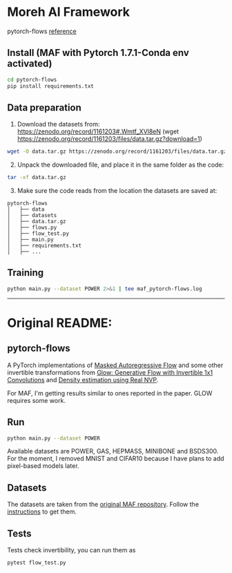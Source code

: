 # Moreh AI Framework
pytorch-flows
[reference](https://github.com/ikostrikov/pytorch-flows)
## Install (MAF with Pytorch 1.7.1-Conda env activated)
```bash
cd pytorch-flows
pip install requirements.txt
```
## Data preparation

1. Download the datasets from: https://zenodo.org/record/1161203#.Wmtf_XVl8eN (wget https://zenodo.org/record/1161203/files/data.tar.gz?download=1)
```bash
wget -O data.tar.gz https://zenodo.org/record/1161203/files/data.tar.gz?download=1
```

2. Unpack the downloaded file, and place it in the same folder as the code:
```bash
tar -xf data.tar.gz
```

3. Make sure the code reads from the location the datasets are saved at:
```
pytorch-flows
│   ├── data
│   ├── datasets
│   ├── data.tar.gz
│   ├── flows.py
│   ├── flow_test.py
│   ├── main.py
│   ├── requirements.txt
│   ├── ...
```
## Training
```bash
python main.py --dataset POWER 2>&1 | tee maf_pytorch-flows.log
```
------------------
# Original README:
## pytorch-flows

A PyTorch implementations of [Masked Autoregressive Flow](https://arxiv.org/abs/1705.07057) and 
some other invertible transformations from [Glow: Generative Flow with Invertible 1x1 Convolutions](https://arxiv.org/pdf/1807.03039.pdf) and [Density estimation using Real NVP](https://arxiv.org/abs/1605.08803).

For MAF, I'm getting results similar to ones reported in the paper. GLOW requires some work.

## Run

```bash
python main.py --dataset POWER
```

Available datasets are POWER, GAS, HEPMASS, MINIBONE and BSDS300. For the moment, I removed MNIST and CIFAR10 because I have plans to add pixel-based models later.

## Datasets

The datasets are taken from the [original MAF repository](https://github.com/gpapamak/maf#how-to-get-the-datasets). Follow the [instructions](https://github.com/gpapamak/maf#how-to-get-the-datasets) to get them.

## Tests

Tests check invertibility, you can run them as

```bash
pytest flow_test.py
```